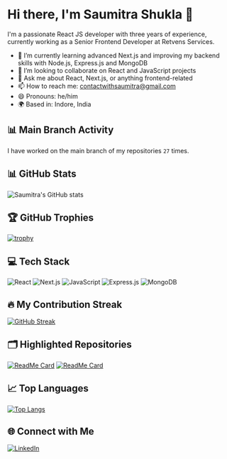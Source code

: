 # Hi there, I'm Saumitra Shukla 👋

I'm a passionate React JS developer with three years of experience, currently working as a Senior Frontend Developer at Retvens Services.

- 🌱 I’m currently learning advanced Next.js and improving my backend skills with Node.js, Express.js and MongoDB
- 👯 I’m looking to collaborate on React and JavaScript projects
- 💬 Ask me about React, Next.js, or anything frontend-related
- 📫 How to reach me: [contactwithsaumitra@gmail.com](mailto:contactwithsaumitra@gmail.com)
- 😄 Pronouns: he/him
- 🌍 Based in: Indore, India

## 📊 Main Branch Activity
I have worked on the main branch of my repositories `27` times.

## 📊 GitHub Stats
![Saumitra's GitHub stats](https://github-readme-stats.vercel.app/api?username=saumitra2308&show_icons=true&theme=radical)

## 🏆 GitHub Trophies
[![trophy](https://github-profile-trophy.vercel.app/?username=saumitra2308&theme=onedark)](https://github.com/ryo-ma/github-profile-trophy)

## 💻 Tech Stack
![React](https://img.shields.io/badge/React-20232A?style=for-the-badge&logo=react&logoColor=61DAFB)
![Next.js](https://img.shields.io/badge/Next.js-000000?style=for-the-badge&logo=nextdotjs&logoColor=white)
![JavaScript](https://img.shields.io/badge/JavaScript-F7DF1E?style=for-the-badge&logo=javascript&logoColor=black)
![Express.js](https://img.shields.io/badge/Express.js-000000?style=for-the-badge&logo=express&logoColor=white)
![MongoDB](https://img.shields.io/badge/MongoDB-47A248?style=for-the-badge&logo=mongodb&logoColor=white)

## 🔥 My Contribution Streak
[![GitHub Streak](https://github-readme-streak-stats.herokuapp.com/?user=saumitra2308&theme=radical)](https://git.io/streak-stats)

## 🗂️ Highlighted Repositories
[![ReadMe Card](https://github-readme-stats.vercel.app/api/pin/?username=saumitra2308&repo=my-latest-project&theme=radical)](https://github.com/saumitra2308/my-latest-project)
[![ReadMe Card](https://github-readme-stats.vercel.app/api/pin/?username=saumitra2308&repo=another-project&theme=radical)](https://github.com/saumitra2308/another-project)

## 📈 Top Languages
[![Top Langs](https://github-readme-stats.vercel.app/api/top-langs/?username=saumitra2308&layout=compact&theme=radical)](https://github.com/saumitra2308)

## 🌐 Connect with Me
[![LinkedIn](https://img.shields.io/badge/LinkedIn-0077B5?style=for-the-badge&logo=linkedin&logoColor=white)](https://linkedin.com/in/saumitrashukla23)
